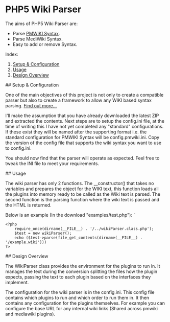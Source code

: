 # PHP5 Wiki Parser

The aims of PHP5 Wiki Parser are: 
*   Parse [PMWIKI Syntax][1].
*   Parse MediWiki Syntax.
*   Easy to add or remove Syntax.

Index: 

1.  [Setup & Configuration][2]
2.  [Usage][3]
3.  [Design Overview][4]

<a name="1">
## Setup & Configuration
</a>

One of the main objectives of this project is not only to create a compatible parser but also to create a framework to allow any WIKI based syntax parsing. [Find out more...][4] 

I'll make the assumption that you have already downloaded the latest ZIP and extracted the contents.
Next steps are to setup the config.ini file, at the time of writing this I have not yet completed any "standard" configurations. If these exist they will be named after the supporting format i.e. the standard configuration for PMWIKI Syntax will be config.pmwiki.ini. Copy the version of the config file that supports the wiki syntax you want to use to config.ini. 

You should now find that the parser will operate as expected. Feel free to tweak the INI file to meet your requirements.

<a name="2">
##  Usage
</a> 

The wiki parser has only 2 functions. The __constructor() that takes no variables and prepares the object for the WIKI text, this function loads all the plugins into memory ready to be called as the Wiki text is parsed. The second function is the parsing function where the wiki text is passed and the HTML is returned.   
  
Below is an example (In the download "examples/test.php"): `
```
<?php
    require_once(dirname(__FILE__) . '/../wikiParser.class.php');
    $test = new wikiParser();
    echo ($test->parse(file_get_contents(dirname(__FILE__) . '/example.wiki')))
?>
```

<a name="3">
##  Design Overview
</a>

The WikiParser class provides the environment for the plugins to run in. It manages the text during the conversion splitting the files how the plugin expects, passing the text to each plugin based on the interfaces they implement. 

The configuration for the wiki parser is in the config.ini. This config file contains which plugins to run and which order to run them in. It then contains any configuration for the plugins themselves. For example you can configure the base URL for any internal wiki links (Shared across pmwiki and mediawiki plugins).

 [1]: http://www.pmwiki.org/wiki/PmWiki/MarkupMasterIndex
 [2]: #1
 [3]: #2
 [4]: #3
 [5]: #4
